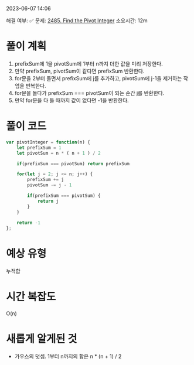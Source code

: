 2023-06-07
14:06

해결 여부: ✅
문제: [2485. Find the Pivot Integer](https://leetcode.com/problems/find-the-pivot-integer/description/)
소요시간: 12m

# 풀이 계획
1. prefixSum에 1을 pivotSum에 1부터 n까지 더한 값을 미리 저장한다.
2. 만약 prefixSum, pivotSum이 같다면 prefixSum 반환한다.
3. for문을 2부터 돌면서 prefixSum에 j를 추가하고, pivotSum에 j-1을 제거하는 작업을 반복한다.
4. for문을 돌다가 prefixSum === pivotSum이 되는 순간 j를 반환한다.
5. 만약 for문을 다 돌 때까지 값이 없다면 -1을 반환한다.
# 풀이 코드 
```javascript
var pivotInteger = function(n) {
    let prefixSum = 1
    let pivotSum = n * ( n + 1 ) / 2

    if(prefixSum === pivotSum) return prefixSum

    for(let j = 2; j <= n; j++) {
        prefixSum += j
        pivotSum -= j - 1

        if(prefixSum === pivotSum) {
            return j
        }
    }
    
    return -1
};
```
# 예상 유형
누적합
# 시간 복잡도
O(n)
# 새롭게 알게된 것
- 가우스의 덧셈. 1부터 n까지의 합은 n * (n + 1) / 2